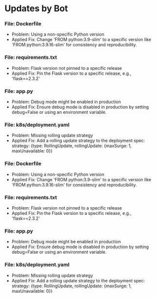 # Updates by Bot

### File: Dockerfile
- Problem: Using a non-specific Python version
- Applied Fix: Change 'FROM python:3.9-slim' to a specific version like 'FROM python:3.9.16-slim' for consistency and reproducibility.

### File: requirements.txt
- Problem: Flask version not pinned to a specific release
- Applied Fix: Pin the Flask version to a specific release, e.g., 'flask==2.3.2'

### File: app.py
- Problem: Debug mode might be enabled in production
- Applied Fix: Ensure debug mode is disabled in production by setting debug=False or using an environment variable.

### File: k8s/deployment.yaml
- Problem: Missing rolling update strategy
- Applied Fix: Add a rolling update strategy to the deployment spec: strategy: {type: RollingUpdate, rollingUpdate: {maxSurge: 1, maxUnavailable: 0}}

### File: Dockerfile
- Problem: Using a non-specific Python version
- Applied Fix: Change 'FROM python:3.9-slim' to a specific version like 'FROM python:3.9.16-slim' for consistency and reproducibility.

### File: requirements.txt
- Problem: Flask version not pinned to a specific release
- Applied Fix: Pin the Flask version to a specific release, e.g., 'flask==2.3.2'

### File: app.py
- Problem: Debug mode might be enabled in production
- Applied Fix: Ensure debug mode is disabled in production by setting debug=False or using an environment variable.

### File: k8s/deployment.yaml
- Problem: Missing rolling update strategy
- Applied Fix: Add a rolling update strategy to the deployment spec: strategy: {type: RollingUpdate, rollingUpdate: {maxSurge: 1, maxUnavailable: 0}}

